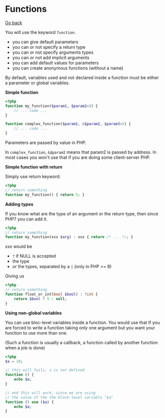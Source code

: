# Functions

[Go back](..)

You will use the keyword ``function``.

* you can give default parameters
* you can or not specify a return type
* you can or not specify arguments types
* you can or not add implicit arguments
* you can add default values for parameters
* you can create anonymous functions (without a name)

By default, variables used and not declared
inside a function must be either a parameter or 
global variables.

<div class="sr"></div>

**Simple function**

```php
<?php
function my_function($param1, $param2=5) {
    // ... code ...
}

function complex_function($param1, &$param2, $param3=5) {
    // ... code ...
}
```

Parameters are passed by value in PHP.

In ``complex_function``, `&$param2` means that
param2 is passed by address. In most
cases you won't use that if you are doing
some client-server PHP.

<div class="sr"></div>

**Simple function with return**

Simply use return keyword.

```php
<?php
// return something
function my_function() { return 5; }
```

<div class="sl"></div>

**Adding types**

If you know what are the type of an argument or
the return type, then since PHP7 you can add it.

```php
<?php
// return something
function my_function(xxx $arg) : xxx { return /* ... */; }
```

xxx would be

* ``?`` if NULL is accepted
* the type
* or the types, separated by a ``|`` (only in PHP >= 8)

Giving us

```php
<?php
// return something
function float_or_int(bool $bool) : ?int { 
    return $bool ? 5 : null;
}
```

<div class="sr"></div>

**Using non-global variables**

You can use bloc-level variables inside
a function. You would use that If you are forced to
write a function taking only one argument but you
want your function to use more than one.

(Such a function is usually a callback, a function
called by another function when a job is done)

```php
<?php
$a = 10;

// this will fails, a is not defined
function () { 
    echo $a;
}

// and this will work, since we are using
// the value of the the block-level variable "$a"
function () use ($a) {
    echo $a;
}
```
